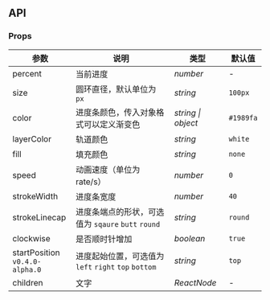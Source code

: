 ## API

### Props

| 参数                               | 说明                                                 | 类型               | 默认值    |
| ---------------------------------- | ---------------------------------------------------- | ------------------ | --------- |
| percent                            | 当前进度                                             | _number_           | -         |
| size                               | 圆环直径，默认单位为 `px`                            | _string_           | `100px`   |
| color                              | 进度条颜色，传入对象格式可以定义渐变色               | _string \| object_ | `#1989fa` |
| layerColor                         | 轨道颜色                                             | _string_           | `white`   |
| fill                               | 填充颜色                                             | _string_           | `none`    |
| speed                              | 动画速度（单位为 rate/s）                            | _number_           | `0`       |
| strokeWidth                        | 进度条宽度                                           | _number_           | `40`      |
| strokeLinecap                      | 进度条端点的形状，可选值为 `sqaure` `butt` `round`   | _string_           | `round`   |
| clockwise                          | 是否顺时针增加                                       | _boolean_          | `true`    |
| startPosition <br>`v0.4.0-alpha.0` | 进度起始位置，可选值为 `left` `right` `top` `bottom` | _string_           | `top`     |
| children                           | 文字                                                 | _ReactNode_        | -         |